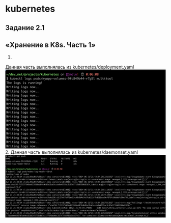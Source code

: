 # kubernetes
## Задание 2.1
## «Хранение в K8s. Часть 1»
1.
Данная часть выполнялась из kubernetes/deployment.yaml
![Alt text](<Pasted Graphic 3.png>)
\
2. Данная часть выполнялась из kubernetes/daemonset.yaml
![Alt text](<Pasted Graphic 4.png>)